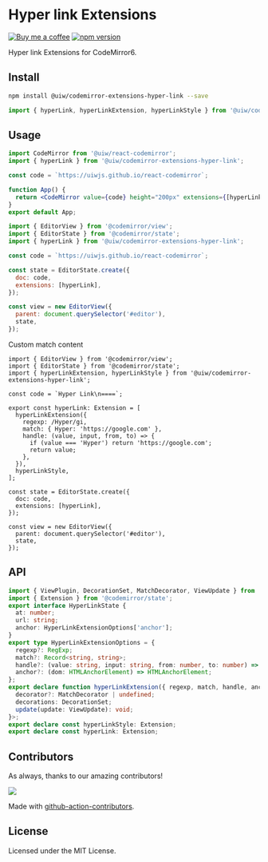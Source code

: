 <!--rehype:ignore:start-->

# Hyper link Extensions

<!--rehype:ignore:end-->

[![Buy me a coffee](https://img.shields.io/badge/Buy%20me%20a%20coffee-048754?logo=buymeacoffee)](https://jaywcjlove.github.io/#/sponsor)
[![npm version](https://img.shields.io/npm/v/@uiw/codemirror-extensions-hyper-link.svg)](https://www.npmjs.com/package/@uiw/codemirror-extensions-hyper-link)

Hyper link Extensions for CodeMirror6.

## Install

```bash
npm install @uiw/codemirror-extensions-hyper-link --save
```

```jsx
import { hyperLink, hyperLinkExtension, hyperLinkStyle } from '@uiw/codemirror-extensions-hyper-link';
```

## Usage

```jsx
import CodeMirror from '@uiw/react-codemirror';
import { hyperLink } from '@uiw/codemirror-extensions-hyper-link';

const code = `https://uiwjs.github.io/react-codemirror`;

function App() {
  return <CodeMirror value={code} height="200px" extensions={[hyperLink]} />;
}
export default App;
```

```js
import { EditorView } from '@codemirror/view';
import { EditorState } from '@codemirror/state';
import { hyperLink } from '@uiw/codemirror-extensions-hyper-link';

const code = `https://uiwjs.github.io/react-codemirror`;

const state = EditorState.create({
  doc: code,
  extensions: [hyperLink],
});

const view = new EditorView({
  parent: document.querySelector('#editor'),
  state,
});
```

Custom match content

```tsx
import { EditorView } from '@codemirror/view';
import { EditorState } from '@codemirror/state';
import { hyperLinkExtension, hyperLinkStyle } from '@uiw/codemirror-extensions-hyper-link';

const code = `Hyper Link\n====`;

export const hyperLink: Extension = [
  hyperLinkExtension({
    regexp: /Hyper/gi,
    match: { Hyper: 'https://google.com' },
    handle: (value, input, from, to) => {
      if (value === 'Hyper') return 'https://google.com';
      return value;
    },
  }),
  hyperLinkStyle,
];

const state = EditorState.create({
  doc: code,
  extensions: [hyperLink],
});

const view = new EditorView({
  parent: document.querySelector('#editor'),
  state,
});
```

## API

```ts
import { ViewPlugin, DecorationSet, MatchDecorator, ViewUpdate } from '@codemirror/view';
import { Extension } from '@codemirror/state';
export interface HyperLinkState {
  at: number;
  url: string;
  anchor: HyperLinkExtensionOptions['anchor'];
}
export type HyperLinkExtensionOptions = {
  regexp?: RegExp;
  match?: Record<string, string>;
  handle?: (value: string, input: string, from: number, to: number) => string;
  anchor?: (dom: HTMLAnchorElement) => HTMLAnchorElement;
};
export declare function hyperLinkExtension({ regexp, match, handle, anchor }?: HyperLinkExtensionOptions): ViewPlugin<{
  decorator?: MatchDecorator | undefined;
  decorations: DecorationSet;
  update(update: ViewUpdate): void;
}>;
export declare const hyperLinkStyle: Extension;
export declare const hyperLink: Extension;
```

## Contributors

As always, thanks to our amazing contributors!

<a href="https://github.com/uiwjs/react-codemirror/graphs/contributors">
  <img src="https://uiwjs.github.io/react-codemirror/CONTRIBUTORS.svg" />
</a>

Made with [github-action-contributors](https://github.com/jaywcjlove/github-action-contributors).

## License

Licensed under the MIT License.
